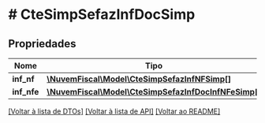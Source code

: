 # # CteSimpSefazInfDocSimp

## Propriedades

Nome | Tipo | Descrição | Comentários
------------ | ------------- | ------------- | -------------
**inf_nf** | [**\NuvemFiscal\Model\CteSimpSefazInfNFSimp[]**](CteSimpSefazInfNFSimp.md) |  | [optional]
**inf_nfe** | [**\NuvemFiscal\Model\CteSimpSefazInfDocInfNFeSimp[]**](CteSimpSefazInfDocInfNFeSimp.md) |  | [optional]

[[Voltar à lista de DTOs]](../../README.md#models) [[Voltar à lista de API]](../../README.md#endpoints) [[Voltar ao README]](../../README.md)
